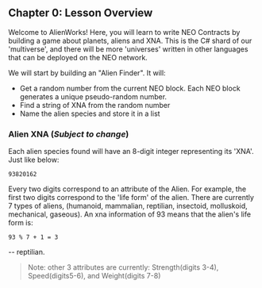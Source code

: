 ## Chapter 0: Lesson Overview

Welcome to AlienWorks! Here, you will learn to write NEO Contracts by building a game about planets, aliens and XNA. This is the C# shard of our 'multiverse', and there will be more 'universes' written in other languages that can be deployed on the NEO network. 

We will start by building an "Alien Finder". It will:

- Get a random number from the current NEO block. Each NEO block generates a unique pseudo-random number. 
- Find a string of XNA from the random number
- Name the alien species and store it in a list

### Alien XNA (*Subject to change*)

Each alien species found will have an 8-digit integer representing its 'XNA'. Just like below: 

```
93820162
```

Every two digits correspond to an attribute of the Alien. For example, the first two digits correspond to the 'life form' of the alien. There are currently 7 types of aliens, (humanoid, mammalian, reptilian, insectoid, molluskoid, mechanical, gaseous). An xna information of 93 means that the alien's life form is: 

```
93 % 7 + 1 = 3
```

-- reptilian. 


> Note: other 3 attributes are currently: Strength(digits 3-4), Speed(digits5-6), and Weight(digits 7-8)